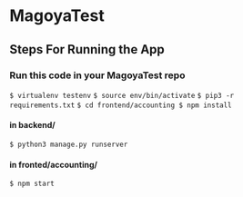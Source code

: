 # MagoyaTest

## Steps For Running the App
### Run this code in your MagoyaTest repo

`$ virtualenv testenv`
`$ source env/bin/activate`
`$ pip3 -r requirements.txt`
`$ cd frontend/accounting
 $ npm install`
#### in backend/
`$ python3 manage.py runserver`
#### in fronted/accounting/
`$ npm start`

